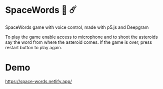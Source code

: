 # SpaceWords 🚀 ☄️

SpaceWords game with voice control, made with p5.js and Deepgram

To play the game enable access to microphone and to shoot the asteroids say the word from where the asteroid comes. 
If the game is over, press restart button to play again.



# Demo
https://space-words.netlify.app/


